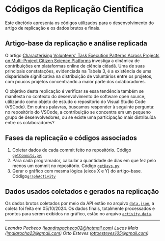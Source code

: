 # Códigos da Replicação Científica

Este diretório apresenta os códigos utilizados para o desenvolvimento do artigo de replicação e os dados brutos e finais.

## Artigo-base da replicação e análise replicada

O artigo [Characterising Volunteers' Task Execution Patterns Across Projects on Multi-Project Citizen Science Platforms](https://doi.org/10.48550/arXiv.1908.01344)  investiga a dinâmica de contribuições em plataformas online de ciência cidadã. Uma de suas principais constatações, evidenciada na Tabela 3, é a existência de uma disparidade significativa na distribuição de voluntários entre os projetos, com poucos projetos concentrando a maior parte dos colaboradores.

O objetivo desta replicação é verificar se essa tendência também se manifesta no contexto do desenvolvimento de software open source, utilizando como objeto de estudo o repositório do Visual Studio Code (VSCode). Em outras palavras, buscamos responder à seguinte pergunta: no repositório do VSCode, a contribuição se concentra em um pequeno grupo de desenvolvedores, ou se existe uma participação mais distribuída entre os colaboradores?

## Fases da replicação e códigos associados

1. Coletar dados de cada commit feito no repositório. Código [``getCommits.py``](getCommits.py);
1. Para cada programador, calcular a quantidade de dias em que fez pelo menos um commit no repositório. Código [``getDays.py``](getDays.py)
1. Gerar o gráfico com mesma lógica (eixos X e Y) do artigo-base. Código[``graphActivity``](graphActivity.R)


## Dados usados coletados e gerados na replicação

Os dados brutos coletados por meio da API estão no arquivo [``data.json``](data.json), a coleta foi feita em 05/10/2024. Os dados finais, totalmente processados e prontos para serem exibidos no gráfico, estão no arquivo [``activity.data``](activity.data).

---
_Leandro Pacheco (leandropacheco02@hotmail.com)_
_Lucas Maia (lmaiarocha23@gmail.com)_
_Otto Esteves (ottoesteves105@gmail.com)_
